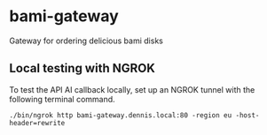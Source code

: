 # bami-gateway
Gateway for ordering delicious bami disks

Local testing with NGROK
----------
To test the API AI callback locally, set up an NGROK tunnel with the following terminal command.

    ./bin/ngrok http bami-gateway.dennis.local:80 -region eu -host-header=rewrite
